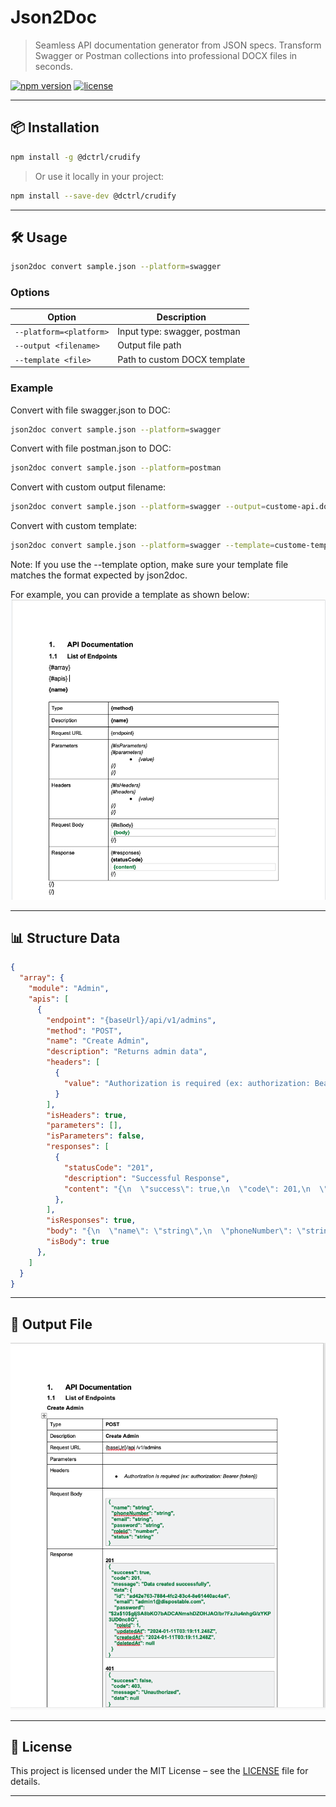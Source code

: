 # Json2Doc

> Seamless API documentation generator from JSON specs. Transform Swagger or Postman collections into professional DOCX files in seconds.

[![npm version](https://img.shields.io/npm/v/@dctrl/crudify.svg)](https://www.npmjs.com/package/@dctrl/crudify)
[![license](https://img.shields.io/npm/l/@dctrl/crudify.svg)](LICENSE)

---

## 📦 Installation

```bash
npm install -g @dctrl/crudify
```

> Or use it locally in your project:

```bash
npm install --save-dev @dctrl/crudify
```

---

## 🛠️ Usage

```bash
json2doc convert sample.json --platform=swagger
```

### Options

| Option|Description|
|-|-|
| `--platform=<platform>`| Input type: swagger, postman|
| `--output <filename>`| Output file path|
| `--template <file>`| Path to custom DOCX template|

### Example

Convert with file swagger.json to DOC:

```bash
json2doc convert sample.json --platform=swagger
```

Convert with file postman.json to DOC:

```bash
json2doc convert sample.json --platform=postman
```

Convert with custom output filename:

```bash
json2doc convert sample.json --platform=swagger --output=custome-api.docx
```

Convert with custom template:

```bash
json2doc convert sample.json --platform=swagger --template=custome-template.docx
```
Note: If you use the --template option, make sure your template file matches the format expected by json2doc.

For example, you can provide a template as shown below:
![Preview of sample document](./docs/assets/sample-docx.png)

---

## 📊 Structure Data

```json
{
  "array": {
    "module": "Admin",
    "apis": [
      {
        "endpoint": "{baseUrl}/api/v1/admins",
        "method": "POST",
        "name": "Create Admin",
        "description": "Returns admin data",
        "headers": [
          {
            "value": "Authorization is required (ex: authorization: Bearer {token})"
          }
        ],
        "isHeaders": true,
        "parameters": [],
        "isParameters": false,
        "responses": [
          {
            "statusCode": "201",
            "description": "Successful Response",
            "content": "{\n  \"success\": true,\n  \"code\": 201,\n  \"message\": \"Data created successfully\",\n  \"data\": {\n    \"id\": \"ad42e763-7884-4fc2-83c4-8e61440ac4a4\",\n    \"email\": \"admin1@dispostable.com\",\n    \"password\": \"$2a$10$gIjSA8bKO7bADCANmshDZOHJAO/br7FzJIu4nhgG/zYKP3UD0nc8O\",\n    \"roleId\": 1,\n    \"updatedAt\": \"2024-01-11T03:19:11.248Z\",\n    \"createdAt\": \"2024-01-11T03:19:11.248Z\",\n    \"deletedAt\": null\n  }\n}"
          },
        ],
        "isResponses": true,
        "body": "{\n  \"name\": \"string\",\n  \"phoneNumber\": \"string\",\n  \"email\": \"string\",\n  \"password\": \"string\",\n  \"roleId\": \"number\",\n  \"status\": \"string\"\n}",
        "isBody": true
      },
    ]
  }
}
```

---

## 📄 Output File

![Preview of sample output](./docs/assets/sample-output.png)

---

## 📄 License

This project is licensed under the MIT License – see the [LICENSE](LICENSE) file for details.

---